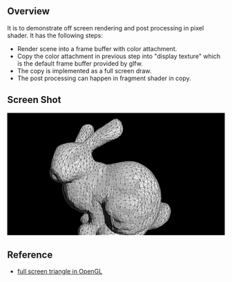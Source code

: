 ## Overview
It is to demonstrate off screen rendering and post processing in pixel shader. It has the following steps:

- Render scene into a frame buffer with color attachment.
- Copy the color attachment in previous step into "display texture" which is the default frame buffer provided by glfw.
- The copy is implemented as a full screen draw. 
- The post processing can happen in fragment shader in copy.

## Screen Shot

![](..\screen\post-processing.png)



## Reference

- [full screen triangle in OpenGL](https://rauwendaal.net/2014/06/14/rendering-a-screen-covering-triangle-in-opengl/)

